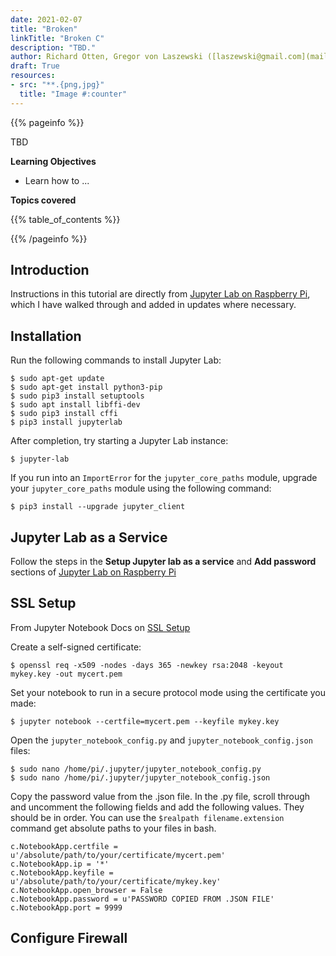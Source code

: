 ```yaml
---
date: 2021-02-07
title: "Broken"
linkTitle: "Broken C"
description: "TBD."
author: Richard Otten, Gregor von Laszewski ([laszewski@gmail.com](mailto:laszewski@gmail.com)) [laszewski.github.io](https://laszewski.github.io)
draft: True
resources:
- src: "**.{png,jpg}"
  title: "Image #:counter"
---
```



{{% pageinfo %}}

TBD

**Learning Objectives**

* Learn how to ...
  
**Topics covered**

{{% table_of_contents %}}

{{% /pageinfo %}}

## Introduction

Instructions in this tutorial are directly from [Jupyter Lab on Raspberry Pi][], which I have walked through and added in updates where necessary. 

[Jupyter Lab on Raspberry Pi]: "https://medium.com/analytics-vidhya/jupyter-lab-on-raspberry-pi-22876591b227"

## Installation


Run the following commands to install Jupyter Lab:  

```
$ sudo apt-get update  
$ sudo apt-get install python3-pip  
$ sudo pip3 install setuptools  
$ sudo apt install libffi-dev  
$ sudo pip3 install cffi  
$ pip3 install jupyterlab
```

After completion, try starting a Jupyter Lab instance:  

```$ jupyter-lab```

If you run into an ```ImportError``` for the ```jupyter_core_paths``` module, upgrade your ```jupyter_core_paths``` module using the following command:  

```$ pip3 install --upgrade jupyter_client```

## Jupyter Lab as a Service

Follow the steps in the **Setup Jupyter lab as a service** and **Add password** sections of [Jupyter Lab on Raspberry Pi]

## SSL Setup

From Jupyter Notebook Docs on [SSL Setup][]

[SSL Setup]: "https://jupyter-notebook.readthedocs.io/en/stable/public_server.html#using-ssl-for-encrypted-communication"

Create a self-signed certificate:

```
$ openssl req -x509 -nodes -days 365 -newkey rsa:2048 -keyout mykey.key -out mycert.pem
```

Set your notebook to run in a secure protocol mode using the certificate you made:

```
$ jupyter notebook --certfile=mycert.pem --keyfile mykey.key
```

Open the ```jupyter_notebook_config.py``` and ```jupyter_notebook_config.json``` files:

```
$ sudo nano /home/pi/.jupyter/jupyter_notebook_config.py   
$ sudo nano /home/pi/.jupyter/jupyter_notebook_config.json

```
Copy the password value from the .json file. In the .py file, scroll through and uncomment the following fields and add the following values. They should be in order. You can use the ```$realpath filename.extension``` command get absolute paths to your files in bash.

```
c.NotebookApp.certfile = u'/absolute/path/to/your/certificate/mycert.pem'
c.NotebookApp.ip = '*'
c.NotebookApp.keyfile = u'/absolute/path/to/your/certificate/mykey.key'
c.NotebookApp.open_browser = False
c.NotebookApp.password = u'PASSWORD COPIED FROM .JSON FILE'
c.NotebookApp.port = 9999

```

## Configure Firewall




